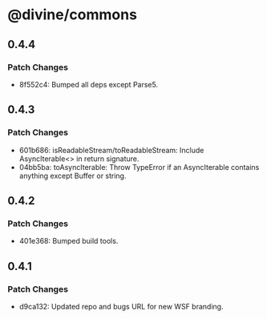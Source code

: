 # @divine/commons

## 0.4.4

### Patch Changes

- 8f552c4: Bumped all deps except Parse5.

## 0.4.3

### Patch Changes

- 601b686: isReadableStream/toReadableStream: Include AsyncIterable<> in return signature.
- 04bb5ba: toAsyncIterable: Throw TypeError if an AsyncIterable contains anything except Buffer or string.

## 0.4.2

### Patch Changes

- 401e368: Bumped build tools.

## 0.4.1

### Patch Changes

- d9ca132: Updated repo and bugs URL for new WSF branding.
